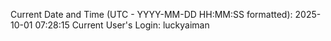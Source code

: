 Current Date and Time (UTC - YYYY-MM-DD HH:MM:SS formatted): 2025-10-01 07:28:15
Current User's Login: luckyaiman
